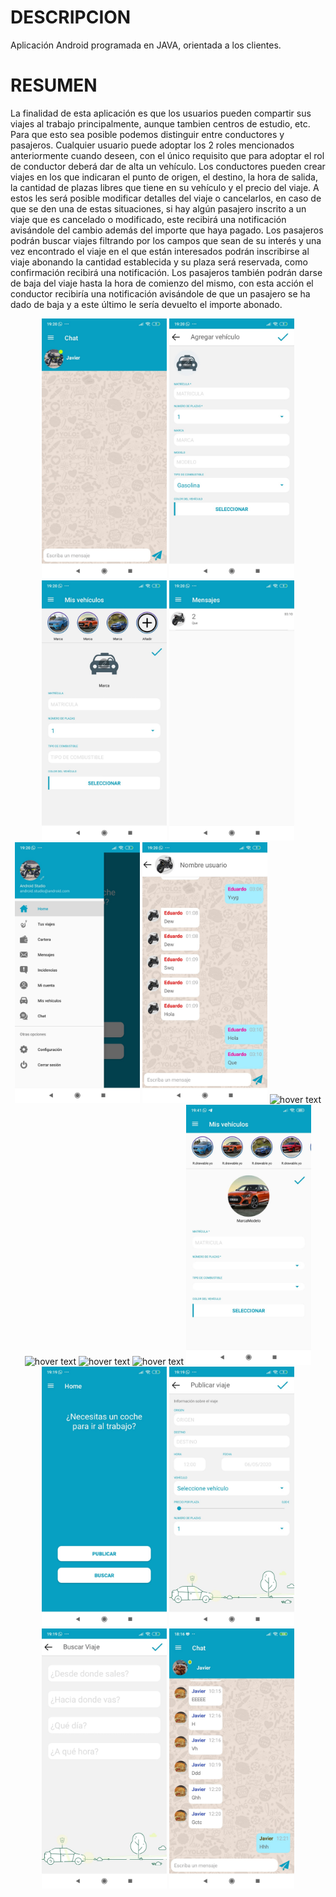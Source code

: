 # DESCRIPCION
Aplicación Android programada en JAVA, orientada a los clientes.
# RESUMEN
La finalidad de esta aplicación es que los usuarios pueden compartir sus
viajes al trabajo principalmente, aunque tambien centros de estudio, etc. 
Para que esto sea posible podemos distinguir entre conductores y pasajeros.
Cualquier usuario puede adoptar los 2 roles mencionados anteriormente
cuando deseen, con el único requisito que para adoptar el rol de
conductor deberá dar de alta un vehículo.
Los conductores pueden crear viajes en los que indicaran el punto de
origen, el destino, la hora de salida, la cantidad de plazas libres que tiene
en su vehículo y el precio del viaje. A estos les será posible modificar
detalles del viaje o cancelarlos, en caso de que se den una de estas
situaciones, si hay algún pasajero inscrito a un viaje que es cancelado o
modificado, este recibirá una notificación avisándole del cambio además
del importe que haya pagado.
Los pasajeros podrán buscar viajes filtrando por los campos que sean de
su interés y una vez encontrado el viaje en el que están interesados
podrán inscribirse al viaje abonando la cantidad establecida y su plaza será
reservada, como confirmación recibirá una notificación. Los pasajeros
también podrán darse de baja del viaje hasta la hora de comienzo del
mismo, con esta acción el conductor recibiría una notificación avisándole
de que un pasajero se ha dado de baja y a este último le sería devuelto el
importe abonado.
<p align="center">
  <img src="https://github.com/CISY-APP/APP_CLIENTES/blob/master/WhatsApp%20Image%202021-05-03%20at%2023.32.49%20(1).jpeg" width="200" title="hover text">
  <img src="https://github.com/CISY-APP/APP_CLIENTES/blob/master/WhatsApp%20Image%202021-05-03%20at%2023.32.49%20(2).jpeg" width="200" title="hover text">
  <img src="https://github.com/CISY-APP/APP_CLIENTES/blob/master/WhatsApp%20Image%202021-05-03%20at%2023.32.49%20(3).jpeg" width="200" title="hover text">
  <img src="https://github.com/CISY-APP/APP_CLIENTES/blob/master/WhatsApp%20Image%202021-05-03%20at%2023.32.49%20(4).jpeg" width="200" title="hover text">
  <img src="https://github.com/CISY-APP/APP_CLIENTES/blob/master/WhatsApp%20Image%202021-05-03%20at%2023.32.49%20(5).jpeg" width="200" title="hover text">
  <img src="https://github.com/CISY-APP/APP_CLIENTES/blob/master/WhatsApp%20Image%202021-05-03%20at%2023.32.49%20(6).jpeg" width="200" title="hover text">
  <img src="https://github.com/CISY-APP/APP_CLIENTES/blob/master/WhatsApp%20Image%202021-05-03%20at%2023.32.49%20(7).jpeg" width="200" title="hover text">
  <img src="https://github.com/CISY-APP/APP_CLIENTES/blob/master/WhatsApp%20Image%202021-05-03%20at%2023.32.49%20(8).jpeg" width="200" title="hover text">
  <img src="https://github.com/CISY-APP/APP_CLIENTES/blob/master/WhatsApp%20Image%202021-05-03%20at%2023.32.49%20(9).jpeg" width="200" title="hover text">
  <img src="https://github.com/CISY-APP/APP_CLIENTES/blob/master/WhatsApp%20Image%202021-05-03%20at%2023.32.49%20(10).jpeg" width="200" title="hover text">
  <img src="https://github.com/CISY-APP/APP_CLIENTES/blob/master/WhatsApp%20Image%202021-05-03%20at%2023.32.50%20(7).jpeg" width="200" title="hover text">
  <img src="https://github.com/CISY-APP/APP_CLIENTES/blob/master/WhatsApp%20Image%202021-05-03%20at%2023.32.50%20(5).jpeg" width="200" title="hover text">
  <img src="https://github.com/CISY-APP/APP_CLIENTES/blob/master/WhatsApp%20Image%202021-05-03%20at%2023.32.50%20(4).jpeg" width="200" title="hover text">
  <img src="https://github.com/CISY-APP/APP_CLIENTES/blob/master/WhatsApp%20Image%202021-05-03%20at%2023.32.50%20(2).jpeg" width="200" title="hover text">
   <img src="https://github.com/CISY-APP/APP_CLIENTES/blob/master/WhatsApp%20Image%202021-05-03%20at%2023.32.50%20(15).jpeg" width="200" title="hover text">

</p>
